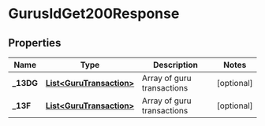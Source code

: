 

# GurusIdGet200Response


## Properties

| Name | Type | Description | Notes |
|------------ | ------------- | ------------- | -------------|
|**_13DG** | [**List&lt;GuruTransaction&gt;**](GuruTransaction.md) | Array of guru transactions |  [optional] |
|**_13F** | [**List&lt;GuruTransaction&gt;**](GuruTransaction.md) | Array of guru transactions |  [optional] |



